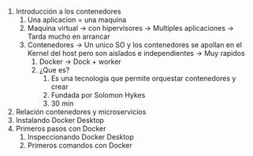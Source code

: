 1. Introducción a los contenedores
   1. Una aplicacion = una maquina
   2. Maquina virtual -> con hipervisores -> Multiples aplicaciones -> Tarda mucho en arrancar
   3. Contenedores -> Un unico SO y los contenedores se apollan en el Kernel del host pero son aislados e independientes -> Muy rapidos  
      1. Docker -> Dock + worker
      2. ¿Que es?
         1. Es una tecnologia que permite orquestar contenedores y crear
         2. Fundada por Solomon Hykes 
         3. 30 min
2. Relación contenedores y microservicios
3. Instalando Docker Desktop
4. Primeros pasos con Docker
    1. Inspeccionando Docker Desktop
    2. Primeros comandos con Docker